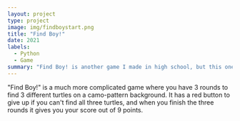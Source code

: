 ```yaml
---
layout: project
type: project
image: img/findboystart.png
title: "Find Boy!"
date: 2021
labels:
  - Python
  - Game
summary: "Find Boy! is another game I made in high school, but this one was much closer to the end of the year."
---
```


"Find Boy!" is a much more complicated game where you have 3 rounds to find 3 different turtles on a camo-pattern background. It has a red button to give up if you can't find all three turtles, and when you finish the three rounds it gives you your score out of 9 points.
